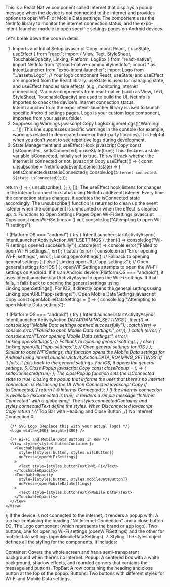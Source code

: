This is a React Native component called Internet that displays a popup message when the device is not connected to the internet and provides options to open Wi-Fi or Mobile Data settings. The component uses the NetInfo library to monitor the internet connection status, and the expo-intent-launcher module to open specific settings pages on Android devices.

Let's break down the code in detail:

1. Imports and Initial Setup
   javascript
   Copy
   import React, { useState, useEffect } from "react";
   import { View, Text, StyleSheet, TouchableOpacity, Linking, Platform, LogBox } from "react-native";
   import NetInfo from "@react-native-community/netinfo";
   import \* as IntentLauncher from "expo-intent-launcher";
   import Logo from "../assets/Logo"; // Your logo component
   React, useState, and useEffect are imported from the React library. useState is used for managing state, and useEffect handles side effects (e.g., monitoring internet connection).
   Various components from react-native (such as View, Text, StyleSheet, TouchableOpacity) are used to build the UI.
   NetInfo is imported to check the device's internet connection status.
   IntentLauncher from the expo-intent-launcher library is used to launch specific Android settings pages.
   Logo is your custom logo component, imported from your assets folder.
2. Suppressing Warnings
   javascript
   Copy
   LogBox.ignoreLogs(["Warning: ..."]);
   This line suppresses specific warnings in the console (for example, warnings related to deprecated code or third-party libraries). It is helpful when you don't want to see repetitive logs during development.
3. State Management and useEffect Hook
   javascript
   Copy
   const [isConnected, setIsConnected] = useState(true);
   This declares a state variable isConnected, initially set to true. This will track whether the internet is connected or not.
   javascript
   Copy
   useEffect(() => {
   const unsubscribe = NetInfo.addEventListener((state) => {
   setIsConnected(state.isConnected);
   console.log(`Internet connected: ${state.isConnected}`);
   });

return () => {
unsubscribe();
};
}, []);
The useEffect hook listens for changes in the internet connection status using NetInfo.addEventListener. Every time the connection status changes, it updates the isConnected state accordingly.
The unsubscribe() function is returned to clean up the event listener when the component is unmounted or when the effect is cleaned up. 4. Functions to Open Settings Pages
Open Wi-Fi Settings
javascript
Copy
const openWiFiSettings = () => {
console.log("Attempting to open Wi-Fi settings");

if (Platform.OS === "android") {
try {
IntentLauncher.startActivityAsync(
IntentLauncher.ActivityAction.WIFI_SETTINGS
)
.then(() => console.log("Wi-Fi settings opened successfully"))
.catch((err) => console.error("Failed to open Wi-Fi settings:", err));
} catch (error) {
console.error("Error opening Wi-Fi settings:", error);
Linking.openSettings(); // Fallback to opening general settings
}
} else {
Linking.openURL("app-settings:"); // Open general settings for iOS
}
};
openWiFiSettings attempts to open the Wi-Fi settings on Android. If it's an Android device (Platform.OS === "android"), it uses IntentLauncher.startActivityAsync to open the Wi-Fi settings. If that fails, it falls back to opening the general settings using Linking.openSettings().
For iOS, it directly opens the general settings using Linking.openURL("app-settings:").
Open Mobile Data Settings
javascript
Copy
const openMobileDataSettings = () => {
console.log("Attempting to open Mobile Data settings");

if (Platform.OS === "android") {
try {
IntentLauncher.startActivityAsync(
IntentLauncher.ActivityAction.DATA*ROAMING_SETTINGS
)
.then(() => console.log("Mobile Data settings opened successfully"))
.catch((err) => console.error("Failed to open Mobile Data settings:", err));
} catch (error) {
console.error("Error opening Mobile Data settings:", error);
Linking.openSettings(); // Fallback to opening general settings
}
} else {
Linking.openURL("app-settings:"); // Open general settings for iOS
}
};
Similar to openWiFiSettings, this function opens the Mobile Data settings for Android using IntentLauncher.ActivityAction.DATA_ROAMING_SETTINGS. If it fails, it falls back to the general settings.
For iOS, it opens the general settings. 5. Close Popup
javascript
Copy
const closePopup = () => {
setIsConnected(true);
};
The closePopup function sets the isConnected state to true, closing the popup that informs the user that there's no internet connection. 6. Rendering the UI
When Connected
javascript
Copy
if (isConnected) {
return (
<View style={styles.connectedContainer}>
<Text style={styles.connectedText}>🌐 Internet Connected</Text>
</View>
);
}
If the internet connection is available (isConnected is true), it renders a simple message "Internet Connected" with a globe emoji. The styles.connectedContainer and styles.connectedText define the styles.
When Disconnected
javascript
Copy
return (
<View style={styles.container}>
<View style={styles.popup}>
{/* Top Bar with Heading and Close Button \_/}
<View style={styles.topBar}>
<Text style={styles.heading}>No Internet Connection</Text>
<TouchableOpacity style={styles.closeButton} onPress={closePopup}>
<Text style={styles.closeButtonText}>X</Text>
</TouchableOpacity>
</View>

      {/* SVG Logo (Replace this with your actual logo) */}
      <Logo width={300} height={300} />

      {/* Wi-Fi and Mobile Data Buttons in Row */}
      <View style={styles.buttonContainer}>
        <TouchableOpacity
          style={[styles.button, styles.wifiButton]}
          onPress={openWiFiSettings}
        >
          <Text style={styles.buttonText}>Wi-Fi</Text>
        </TouchableOpacity>
        <TouchableOpacity
          style={[styles.button, styles.mobileDataButton]}
          onPress={openMobileDataSettings}
        >
          <Text style={styles.buttonText}>Mobile Data</Text>
        </TouchableOpacity>
      </View>
    </View>

  </View>
);
If the device is not connected to the internet, it renders a popup with:
A top bar containing the heading "No Internet Connection" and a close button (X).
The Logo component (which represents the brand or app logo).
Two buttons, one for opening Wi-Fi settings (openWiFiSettings) and the other for mobile data settings (openMobileDataSettings).
7. Styling
The styles object defines all the styling for the components. It includes:

Container: Covers the whole screen and has a semi-transparent background when there's no internet.
Popup: A centered box with a white background, shadow effects, and rounded corners that contains the message and buttons.
TopBar: A row containing the heading and close button at the top of the popup.
Buttons: Two buttons with different styles for Wi-Fi and Mobile Data settings.
